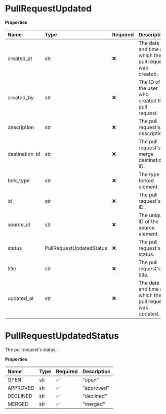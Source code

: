 # PullRequestUpdated

**Properties**

| Name           | Type                     | Required | Description                                              |
| :------------- | :----------------------- | :------- | :------------------------------------------------------- |
| created_at     | str                      | ❌       | The date and time at which the pull request was created. |
| created_by     | str                      | ❌       | The ID of the user who created the pull request.         |
| description    | str                      | ❌       | The pull request's description.                          |
| destination_id | str                      | ❌       | The pull request's merge destination ID.                 |
| fork_type      | str                      | ❌       | The type of forked element.                              |
| id\_           | str                      | ❌       | The pull request's ID.                                   |
| source_id      | str                      | ❌       | The unique ID of the source element.                     |
| status         | PullRequestUpdatedStatus | ❌       | The pull request's status.                               |
| title          | str                      | ❌       | The pull request's title.                                |
| updated_at     | str                      | ❌       | The date and time at which the pull request was updated. |

# PullRequestUpdatedStatus

The pull request's status.

**Properties**

| Name     | Type | Required | Description |
| :------- | :--- | :------- | :---------- |
| OPEN     | str  | ✅       | "open"      |
| APPROVED | str  | ✅       | "approved"  |
| DECLINED | str  | ✅       | "declined"  |
| MERGED   | str  | ✅       | "merged"    |

<!-- This file was generated by liblab | https://liblab.com/ -->
